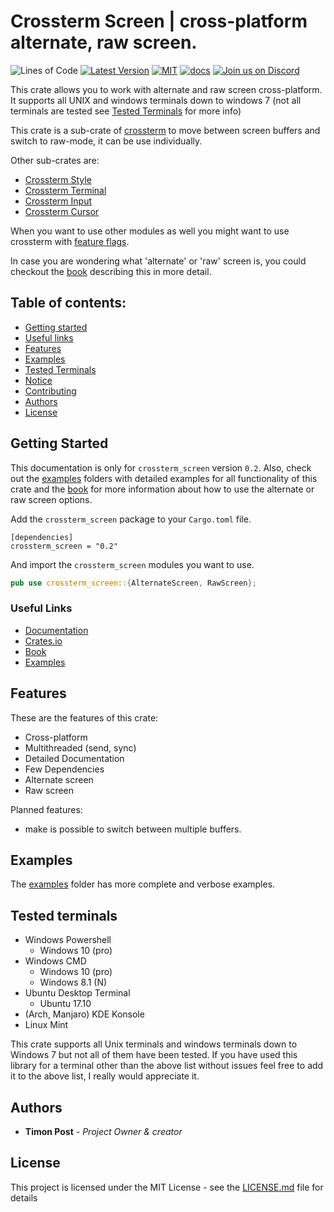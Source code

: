 # Crossterm Screen | cross-platform alternate, raw screen.
 ![Lines of Code][s7] [![Latest Version][s1]][l1] [![MIT][s2]][l2] [![docs][s3]][l3] [![Join us on Discord][s5]][l5]

[s1]: https://img.shields.io/crates/v/crossterm_screen.svg
[l1]: https://crates.io/crates/crossterm_screen

[s2]: https://img.shields.io/badge/license-MIT-blue.svg
[l2]: ./LICENSE

[s3]: https://docs.rs/crossterm_screen/badge.svg
[l3]: https://docs.rs/crossterm_screen/

[s5]: https://img.shields.io/discord/560857607196377088.svg?logo=discord
[l5]: https://discord.gg/K4nyTDB

[s7]: https://travis-ci.org/crossterm-rs/crossterm.svg?branch=master

This crate allows you to work with alternate and raw screen cross-platform. 
It supports all UNIX and windows terminals down to windows 7 (not all terminals are tested see [Tested Terminals](#tested-terminals) for more info)

This crate is a sub-crate of [crossterm](https://crates.io/crates/crossterm) to move between screen buffers and switch to raw-mode, it can be use individually.

Other sub-crates are:
- [Crossterm Style](https://crates.io/crates/crossterm_style) 
- [Crossterm Terminal](https://crates.io/crates/crossterm_terminal) 
- [Crossterm Input](https://crates.io/crates/crossterm_input)
- [Crossterm Cursor](https://crates.io/crates/crossterm_cursor)
 
When you want to use other modules as well you might want to use crossterm with [feature flags](https://timonpost.github.io/crossterm/docs/feature_flags.html).
 
In case you are wondering what 'alternate' or 'raw' screen is, you could checkout the [book](https://timonpost.github.io/crossterm/docs/screen.html) describing this in more detail.
  
## Table of contents:
- [Getting started](#getting-started)
- [Useful links](#useful-links)
- [Features](#features)
- [Examples](#examples)
- [Tested Terminals](#tested-terminals)
- [Notice](#notice)
- [Contributing](#contributing)
- [Authors](#authors)
- [License](#license)

## Getting Started

This documentation is only for `crossterm_screen` version `0.2`.
Also, check out the [examples](https://github.com/crossterm-rs/crossterm/tree/master/examples) folders with detailed examples for all functionality of this crate
and the [book](https://timonpost.github.io/crossterm/docs/screen.html) for more information about how to use the alternate or raw screen options.

Add the `crossterm_screen` package to your `Cargo.toml` file.

```
[dependencies]
crossterm_screen = "0.2"
```

And import the `crossterm_screen` modules you want to use.

```rust  
pub use crossterm_screen::{AlternateScreen, RawScreen};
```

### Useful Links

- [Documentation](https://docs.rs/crossterm_screen/)
- [Crates.io](https://crates.io/crates/crossterm_screen)
- [Book](https://timonpost.github.io/crossterm/docs/screen.html)
- [Examples](./examples)

## Features
These are the features of this crate:

- Cross-platform
- Multithreaded (send, sync)
- Detailed Documentation
- Few Dependencies
- Alternate screen
- Raw screen   
    
Planned features:
- make is possible to switch between multiple buffers.

## Examples
The [examples](https://github.com/crossterm-rs/crossterm/tree/master/examples) folder has more complete and verbose examples.

## Tested terminals
- Windows Powershell
    - Windows 10 (pro)
- Windows CMD
    - Windows 10 (pro)
    - Windows 8.1 (N)
- Ubuntu Desktop Terminal
    - Ubuntu 17.10
- (Arch, Manjaro) KDE Konsole
- Linux Mint

This crate supports all Unix terminals and windows terminals down to Windows 7 but not all of them have been tested.
If you have used this library for a terminal other than the above list without issues feel free to add it to the above list, I really would appreciate it.

## Authors
* **Timon Post** - *Project Owner & creator*

## License
This project is licensed under the MIT License - see the [LICENSE.md](./LICENSE) file for details
